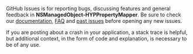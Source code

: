 GitHub Issues is for reporting bugs, discussing features and general feedback in **NSManagedObject-HYPPropertyMapper**. Be sure to check our [documentation](http://cocoadocs.org/docsets/NSManagedObject-HYPPropertyMapper), [FAQ](https://github.com/3lvis/NSManagedObject-HYPPropertyMapper/wiki/FAQ) and [past issues](https://github.com/3lvis/NSManagedObject-HYPPropertyMapper/issues?state=closed) before opening any new issues.

If you are posting about a crash in your application, a stack trace is helpful, but additional context, in the form of code and explanation, is necessary to be of any use.
